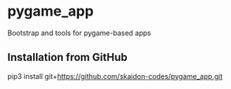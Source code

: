 # pygame_app
Bootstrap and tools for pygame-based apps

## Installation from GitHub

pip3 install git+https://github.com/skaidon-codes/pygame_app.git

